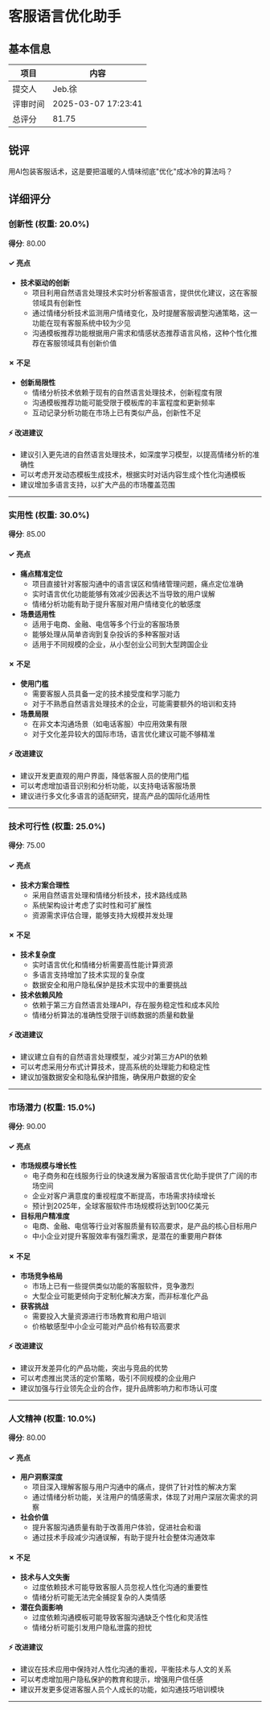 # 客服语言优化助手

## 基本信息

| 项目 | 内容 |
|------|------|
| 提交人 | Jeb.徐 |
| 评审时间 | 2025-03-07 17:23:41 |
| 总评分 | 81.75 |

## 锐评

用AI包装客服话术，这是要把温暖的人情味彻底"优化"成冰冷的算法吗？

## 详细评分

### 创新性 (权重: 20.0%)

**得分**: 80.00

#### ✓ 亮点

* **技术驱动的创新**
  * 项目利用自然语言处理技术实时分析客服语言，提供优化建议，这在客服领域具有创新性
  * 通过情绪分析技术监测用户情绪变化，及时提醒客服调整沟通策略，这一功能在现有客服系统中较为少见
  * 沟通模板推荐功能根据用户需求和情感状态推荐语言风格，这种个性化推荐在客服领域具有创新价值

#### ✗ 不足

* **创新局限性**
  * 情绪分析技术依赖于现有的自然语言处理技术，创新程度有限
  * 沟通模板推荐功能可能受限于模板库的丰富程度和更新频率
  * 互动记录分析功能在市场上已有类似产品，创新性不足

#### ⚡ 改进建议

* 建议引入更先进的自然语言处理技术，如深度学习模型，以提高情绪分析的准确性
* 可以考虑开发动态模板生成技术，根据实时对话内容生成个性化沟通模板
* 建议增加多语言支持，以扩大产品的市场覆盖范围

---

### 实用性 (权重: 30.0%)

**得分**: 85.00

#### ✓ 亮点

* **痛点精准定位**
  * 项目直接针对客服沟通中的语言误区和情绪管理问题，痛点定位准确
  * 实时语言优化功能能够有效减少因表达不当导致的用户误解
  * 情绪分析功能有助于提升客服对用户情绪变化的敏感度
* **场景适用性**
  * 适用于电商、金融、电信等多个行业的客服场景
  * 能够处理从简单咨询到复杂投诉的多种客服对话
  * 适用于不同规模的企业，从小型创业公司到大型跨国企业

#### ✗ 不足

* **使用门槛**
  * 需要客服人员具备一定的技术接受度和学习能力
  * 对于不熟悉自然语言处理技术的企业，可能需要额外的培训和支持
* **场景局限**
  * 在非文本沟通场景（如电话客服）中应用效果有限
  * 对于文化差异较大的国际市场，语言优化建议可能不够精准

#### ⚡ 改进建议

* 建议开发更直观的用户界面，降低客服人员的使用门槛
* 可以考虑增加语音识别和分析功能，以支持电话客服场景
* 建议进行多文化多语言的适配研究，提高产品的国际化适用性

---

### 技术可行性 (权重: 25.0%)

**得分**: 75.00

#### ✓ 亮点

* **技术方案合理性**
  * 采用自然语言处理和情绪分析技术，技术路线成熟
  * 系统架构设计考虑了实时性和可扩展性
  * 资源需求评估合理，能够支持大规模并发处理

#### ✗ 不足

* **技术复杂度**
  * 实时语言优化和情绪分析需要高性能计算资源
  * 多语言支持增加了技术实现的复杂度
  * 数据安全和用户隐私保护是技术实现中的重要挑战
* **技术依赖风险**
  * 依赖于第三方自然语言处理API，存在服务稳定性和成本风险
  * 情绪分析算法的准确性受限于训练数据的质量和数量

#### ⚡ 改进建议

* 建议建立自有的自然语言处理模型，减少对第三方API的依赖
* 可以考虑采用分布式计算技术，提高系统的处理能力和稳定性
* 建议加强数据安全和隐私保护措施，确保用户数据的安全

---

### 市场潜力 (权重: 15.0%)

**得分**: 90.00

#### ✓ 亮点

* **市场规模与增长性**
  * 电子商务和在线服务行业的快速发展为客服语言优化助手提供了广阔的市场空间
  * 企业对客户满意度的重视程度不断提高，市场需求持续增长
  * 预计到2025年，全球客服软件市场规模将达到100亿美元
* **目标用户精准度**
  * 电商、金融、电信等行业对客服质量有较高要求，是产品的核心目标用户
  * 中小企业对提升客服效率有强烈需求，是潜在的重要用户群体

#### ✗ 不足

* **市场竞争格局**
  * 市场上已有一些提供类似功能的客服软件，竞争激烈
  * 大型企业可能更倾向于定制化解决方案，而非标准化产品
* **获客挑战**
  * 需要投入大量资源进行市场教育和用户培训
  * 价格敏感型中小企业可能对产品价格有较高要求

#### ⚡ 改进建议

* 建议开发差异化的产品功能，突出与竞品的优势
* 可以考虑推出灵活的定价策略，吸引不同规模的企业用户
* 建议加强与行业领先企业的合作，提升品牌影响力和市场认可度

---

### 人文精神 (权重: 10.0%)

**得分**: 80.00

#### ✓ 亮点

* **用户洞察深度**
  * 项目深入理解客服与用户沟通中的痛点，提供了针对性的解决方案
  * 通过情绪分析功能，关注用户的情感需求，体现了对用户深层次需求的洞察
* **社会价值**
  * 提升客服沟通质量有助于改善用户体验，促进社会和谐
  * 通过技术手段减少沟通误解，有助于提升社会整体沟通效率

#### ✗ 不足

* **技术与人文失衡**
  * 过度依赖技术可能导致客服人员忽视人性化沟通的重要性
  * 情绪分析可能无法完全捕捉复杂的人类情感
* **潜在负面影响**
  * 过度依赖沟通模板可能导致客服沟通缺乏个性化和灵活性
  * 情绪分析可能引发用户隐私泄露的担忧

#### ⚡ 改进建议

* 建议在技术应用中保持对人性化沟通的重视，平衡技术与人文的关系
* 可以考虑增加用户隐私保护的教育和提示，增强用户信任感
* 建议开发更多促进客服人员个人成长的功能，如沟通技巧培训模块

---

